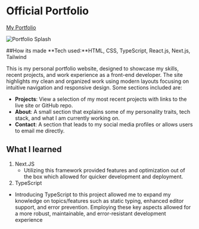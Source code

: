 # Official Portfolio 
[My Portfolio](https://kevinspinks.dev/)

![Portfolio Splash](../portfoliosplash.png)

##How its made 
**Tech used:**HTML, CSS, TypeScript, React.js, Next.js, Tailwind

This is my personal portfolio website, designed to showcase my skills, recent projects, and work experience as a front-end developer. The site highlights my clean and organized work using modern layouts focusing on intuitive navigation and responsive design. Some sections included are: 
- **Projects**: View a selection of my most recent projects with links to the live site or GitHub repo.
- **About**: A small section that explains some of my personality traits, tech stack, and what I am currently working on.
- **Contact**: A section that leads to my social media profiles or allows users to email me directly.

## What I learned 
1. Next.JS
   - Utilizing this framework provided features and optimization out of the box which allowed for quicker development and deployment.  
2. TypeScript
  - Introducing TypeScript to this project allowed me to expand my knowledge on topics/features such as static typing, enhanced editor support, and error prevention. Employing these key aspects allowed for a more robust, maintainable, and error-resistant development experience 
